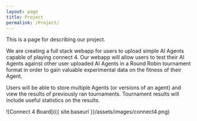 ```yaml
---
layout: page
title: Project
permalink: /Project/
---
```


This is a page for describing our project.

We are creating a full stack webapp for users to upload simple AI Agents capable of playing connect 4. Our webapp will allow users to test their AI Agents against other user uploaded AI Agents in a Round Robin tournament format in order to gain valuable experimental data on the fitness of their Agent.

Users will be able to store multiple Agents (or versions of an agent) and view the results of previously ran tournaments. Tournament results will include useful statistics on the results.

![Connect 4 Board]({{ site.baseurl }}/assets/images/connect4.png)
